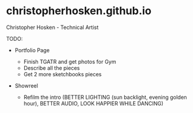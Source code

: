 # christopherhosken.github.io
Christopher Hosken - Technical Artist

TODO:
 - Portfolio Page
    - Finish TGATR and get photos for Gym 
    - Describe all the pieces
    - Get 2 more sketchbooks pieces
 
 - Showreel
    - Refilm the intro (BETTER LIGHTING (sun backlight, evening golden hour), BETTER AUDIO, LOOK HAPPIER WHILE DANCING)
